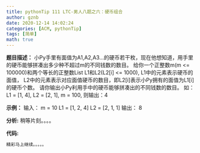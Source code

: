 ```yaml
---
title: pythonTip 111 LTC-男人八题之六：硬币组合
author: gznb
date: 2020-12-14 14:02:24
categories: [ACM, pythonTip]
tags: [简单]
math: true
---
```


**题目描述：**
小Py手里有面值为A1,A2,A3...的硬币若干枚，现在他想知道，用手里的硬币能够拼凑出多少种不超过m的不同钱数的数目。
给你一个正整数m(m <= 100000)和两个等长的正整数List L1和L2(L2[i] <= 1000), L1中的元素表示硬币的面值， L2中的元素表示对应面值硬币的数目，即L2[i]表示小Py拥有的面值为L1[i]的硬币个数。
请你输出小Py利用手中的硬币能够拼凑出的不同钱数的数目。
如：
L1 = [1, 4], L2 = [2, 1], m = 100, 则输出：4

**示例：**
输入：
m = 10
L1 = [1, 2, 4]
L2 = [2, 1, 1]
输出：
8


**分析:**
稍等片刻。。。。

**代码:**
```python
精彩马上继续。。。。。
```

